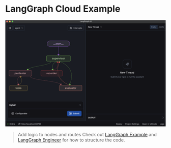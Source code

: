 # LangGraph Cloud Example

![](static/agent_ui.png)

> Add logic to nodes and routes
Check out [LangGraph Example](https://github.com/langchain-ai/langgraph-example) and [LangGraph Engineer](https://github.com/hwchase17/langgraph-engineer) for how to structure the code.

